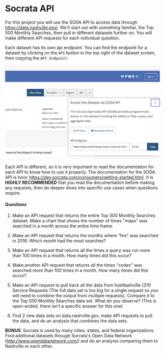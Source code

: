 # Socrata API


For this project you will use the SODA API to access data through https://data.nashville.gov/. We'll start out with something familiar, the Top 500 Monthly Searches, then pull in different datasets further on. You will make different API requests for each individual question.

Each dataset has its own api endpoint. You can find the endpoint for a dataset by clicking on the `API` button in the top right of the dataset screen, then copying the `API Endpoint`:

![api_endpoint](assets/api_endpoint.png)

Each API is different, so it is very important to read the documentation for each API to know how to use it properly. The documentation for the SODA API is here: https://dev.socrata.com/consumers/getting-started.html. It is **HIGHLY RECOMMENDED** that you read the documentation before making any requests, then do deeper dives into specific use cases when questions require.

#### Questions

1. Make an API request that returns the entire Top 500 Monthly Searches dataset. Make a chart that shows the number of times "maps" was searched in a month across the entire time frame.  


2. Make an API request that returns the months where "fire" was searched in 2016. Which month had the most searches?  


3. Make an API request that returns all the times a query was run more than 100 times in a month. How many times did this occur?  


4. Make another API request that returns all the times "codes" was searched more than 100 times in a month. How many times did this occur?  


5. Make an API request to pull back all the data from hubNashville (311) Service Requests (The full data set is too big for a single request so you will need to combine the output from multiple requests). Compare it to the Top 500 Monthly Searches data set. What do you observe? (This is open-ended, there isn't a specific answer for this one)  


6. Find 2 new data sets on data.nashville.gov, make API requests to pull the data, and do an analysis that combines the data sets.  


**BONUS**: Socrata is used by many cities, states, and federal organizations. Find additional datasets through Socrata's Open Data Network (http://www.opendatanetwork.com/) and do an analysis comparing them to Nashville or each other.
